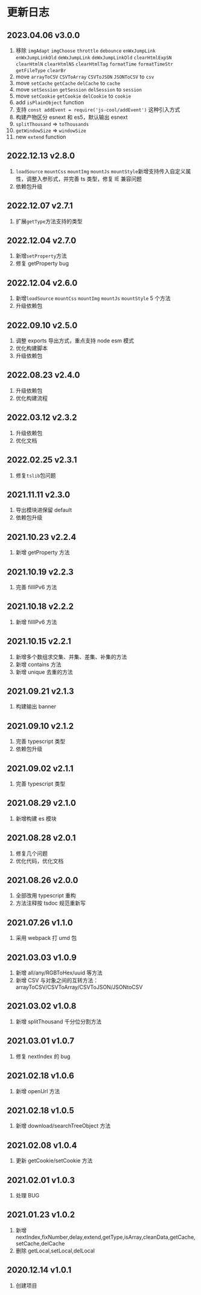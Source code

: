 # 更新日志

## 2023.04.06 v3.0.0

1. 移除 `imgAdapt` `imgChoose` `throttle` `debounce` `enWxJumpLink` `enWxJumpLinkOld` `deWxJumpLink` `deWxJumpLinkOld` `clearHtmlExpSN` `clearHtmlN` `clearHtmlNS` `clearHtmlTag` `formatTime` `formatTimeStr` `getFileType` `clearBr`
2. move `arrayToCSV` `CSVToArray` `CSVToJSON` `JSONToCSV` to `csv`
3. move `setCache` `getCache` `delCache` to `cache`
4. move `setSession` `getSession` `delSession` to `session`
5. move `setCookie` `getCookie` `delCookie` to `cookie`
6. add `isPlainObject` function
7. 支持 `const addEvent = require('js-cool/addEvent')` 这种引入方式
8. 构建产物区分 esnext 和 es5，默认输出 esnext
9. `splitThousand` => `toThousands`
10. `getWindowSize` => `windowSize`
11. new `extend` function

## 2022.12.13 v2.8.0

1. `loadSource` `mountCss` `mountImg` `mountJs` `mountStyle`新增支持传入自定义属性，调整入参形式，并完善 ts 类型，修复 IE 兼容问题
2. 依赖包升级

## 2022.12.07 v2.7.1

1. 扩展`getType`方法支持的类型

## 2022.12.04 v2.7.0

1. 新增`setProperty`方法
2. 修复 getProperty bug

## 2022.12.04 v2.6.0

1. 新增`loadSource` `mountCss` `mountImg` `mountJs` `mountStyle` 5 个方法
2. 升级依赖包

## 2022.09.10 v2.5.0

1. 调整 exports 导出方式，重点支持 node esm 模式
2. 优化构建脚本
3. 升级依赖包

## 2022.08.23 v2.4.0

1. 升级依赖包
2. 优化构建流程

## 2022.03.12 v2.3.2

1. 升级依赖包
2. 优化文档

## 2022.02.25 v2.3.1

1. 修复`tslib`包问题

## 2021.11.11 v2.3.0

1. 导出模块进保留 default
2. 依赖包升级

## 2021.10.23 v2.2.4

1. 新增 getProperty 方法

## 2021.10.19 v2.2.3

1. 完善 fillIPv6 方法

## 2021.10.18 v2.2.2

1. 新增 fillIPv6 方法

## 2021.10.15 v2.2.1

1. 新增多个数组求交集、并集、差集、补集的方法
2. 新增 contains 方法
3. 新增 unique 去重的方法

## 2021.09.21 v2.1.3

1. 构建输出 banner

## 2021.09.10 v2.1.2

1. 完善 typescript 类型
2. 依赖包升级

## 2021.09.02 v2.1.1

1. 完善 typescript 类型

## 2021.08.29 v2.1.0

1. 新增构建 es 模块

## 2021.08.28 v2.0.1

1. 修复几个问题
2. 优化代码，优化文档

## 2021.08.26 v2.0.0

1. 全部改用 typescript 重构
2. 方法注释按 tsdoc 规范重新写

## 2021.07.26 v1.1.0

1. 采用 webpack 打 umd 包

## 2021.03.03 v1.0.9

1. 新增 all/any/RGBToHex/uuid 等方法
2. 新增 CSV 与对象之间的互转方法：arrayToCSV/CSVToArray/CSVToJSON/JSONtoCSV

## 2021.03.02 v1.0.8

1. 新增 splitThousand 千分位分割方法

## 2021.03.01 v1.0.7

1. 修复 nextIndex 的 bug

## 2021.02.18 v1.0.6

1. 新增 openUrl 方法

## 2021.02.18 v1.0.5

1. 新增 download/searchTreeObject 方法

## 2021.02.08 v1.0.4

1. 更新 getCookie/setCookie 方法

## 2021.02.01 v1.0.3

1. 处理 BUG

## 2021.01.23 v1.0.2

1. 新增 nextIndex,fixNumber,delay,extend,getType,isArray,cleanData,getCache,setCache,delCache
2. 删除 getLocal,setLocal,delLocal

## 2020.12.14 v1.0.1

1. 创建项目
